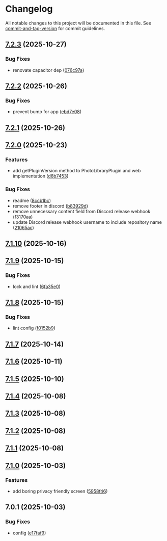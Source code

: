# Changelog

All notable changes to this project will be documented in this file. See [commit-and-tag-version](https://github.com/absolute-version/commit-and-tag-version) for commit guidelines.

## [7.2.3](https://github.com/Cap-go/capacitor-photo-library/compare/7.2.2...7.2.3) (2025-10-27)


### Bug Fixes

* renovate capacitor dep ([076c97a](https://github.com/Cap-go/capacitor-photo-library/commit/076c97a1b4a90189dd3ab490dc4601e8b38c48f4))

## [7.2.2](https://github.com/Cap-go/capacitor-photo-library/compare/7.2.1...7.2.2) (2025-10-26)


### Bug Fixes

* prevent bump for app ([ebd7e08](https://github.com/Cap-go/capacitor-photo-library/commit/ebd7e08a40fd1d5661028c3b5d3e6e6eefd9f996))

## [7.2.1](https://github.com/Cap-go/capacitor-photo-library/compare/7.2.0...7.2.1) (2025-10-26)

## [7.2.0](https://github.com/Cap-go/capacitor-photo-library/compare/7.1.10...7.2.0) (2025-10-23)


### Features

* add getPluginVersion method to PhotoLibraryPlugin and web implementation ([d8b7453](https://github.com/Cap-go/capacitor-photo-library/commit/d8b74530b9e251c11297e4b5dfd5a3737ecd3c1d))


### Bug Fixes

* readme ([8ccb1bc](https://github.com/Cap-go/capacitor-photo-library/commit/8ccb1bc613e3f15e2ade9f0af5e2d99a24e5e6a6))
* remove footer in discord ([b83929d](https://github.com/Cap-go/capacitor-photo-library/commit/b83929dcd78563e18fcf8c21f159d5b296d9a30c))
* remove unnecessary content field from Discord release webhook ([f3170aa](https://github.com/Cap-go/capacitor-photo-library/commit/f3170aa7a4f27421a4cd54400bc5d17d1ea0240a))
* update Discord release webhook username to include repository name ([21065ac](https://github.com/Cap-go/capacitor-photo-library/commit/21065ac30a069db9fcf9fb00038c2715e909fea5))

## [7.1.10](https://github.com/Cap-go/capacitor-photo-library/compare/7.1.9...7.1.10) (2025-10-16)

## [7.1.9](https://github.com/Cap-go/capacitor-photo-library/compare/7.1.8...7.1.9) (2025-10-15)


### Bug Fixes

* lock and lint ([6fa35e0](https://github.com/Cap-go/capacitor-photo-library/commit/6fa35e040fd4f2add599bc65a9f2e16eefc59029))

## [7.1.8](https://github.com/Cap-go/capacitor-photo-library/compare/7.1.7...7.1.8) (2025-10-15)


### Bug Fixes

* lint config ([f0152b9](https://github.com/Cap-go/capacitor-photo-library/commit/f0152b9c4066b98dc3e39fd0dd9d0a1b5ec55bae))

## [7.1.7](https://github.com/Cap-go/capacitor-photo-library/compare/7.1.6...7.1.7) (2025-10-14)

## [7.1.6](https://github.com/Cap-go/capacitor-photo-library/compare/7.1.5...7.1.6) (2025-10-11)

## [7.1.5](https://github.com/Cap-go/capacitor-photo-library/compare/7.1.4...7.1.5) (2025-10-10)

## [7.1.4](https://github.com/Cap-go/capacitor-photo-library/compare/7.1.3...7.1.4) (2025-10-08)

## [7.1.3](https://github.com/Cap-go/capacitor-photo-library/compare/7.1.2...7.1.3) (2025-10-08)

## [7.1.2](https://github.com/Cap-go/capacitor-photo-library/compare/7.1.1...7.1.2) (2025-10-08)

## [7.1.1](https://github.com/Cap-go/capacitor-photo-library/compare/7.1.0...7.1.1) (2025-10-08)

## [7.1.0](https://github.com/Cap-go/capacitor-photo-library/compare/7.0.1...7.1.0) (2025-10-03)


### Features

* add boring privacy friendly screen ([5958f46](https://github.com/Cap-go/capacitor-photo-library/commit/5958f46a3a487e430647d38554e5e227d4c2fd5b))

## 7.0.1 (2025-10-03)


### Bug Fixes

* config ([e17faf9](https://github.com/Cap-go/capacitor-photo-library/commit/e17faf9a39949a4a8736bbecf2ff99923d21cf3f))
